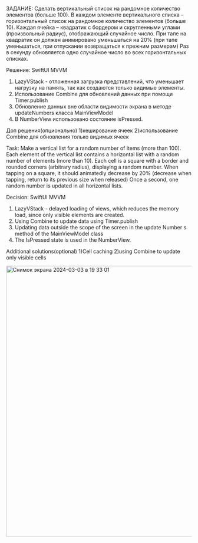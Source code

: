 ЗАДАНИЕ: 
Сделать вертикальный список на рандомное количество элементов (больше 100).
В каждом элементе вертикального списка – горизонтальный список на рандомное количество элементов (больше 10).
Каждая ячейка – квадратик с бордером и скругленными углами (произвольный радиус), отображающий случайное число.
При тапе на квадратик он должен анимировано уменьшаться на 20% (при тапе уменьшаться, при отпускании возвращаться к прежним размерам)
Раз в секунду обновляется одно случайное число во всех горизонтальных списках.

Решение: 
SwiftUI MVVM 
1) LazyVStack - отложенная загрузка представлений, что уменьшает нагрузку на память, так как создаются только видимые элементы.
2) Использование Combine для обновлений данных при помощи Timer.publish
3) Обновление данных вне области видимости экрана в методе updateNumbers класса MainViewModel
4) В NumberView использовано состояние isPressed.

Доп решения(опционально)
1)кеширование ячеек
2)использование Combine для обновления только видимых ячеек

Task:
Make a vertical list for a random number of items (more than 100).
Each element of the vertical list contains a horizontal list with a random number of elements (more than 10).
Each cell is a square with a border and rounded corners (arbitrary radius), displaying a random number.
When tapping on a square, it should animatedly decrease by 20% (decrease when tapping, return to its previous size when released)
Once a second, one random number is updated in all horizontal lists.

Decision:
SwiftUI MVVM
1) LazyVStack - delayed loading of views, which reduces the memory load, since only visible elements are created.
2) Using Combine to update data using Timer.publish
3) Updating data outside the scope of the screen in the update Number s method of the MainViewModel class
4) The IsPressed state is used in the NumberView.

Additional solutions(optional)
1)Cell caching
2)using Combine to update only visible cells


<img width="735" alt="Снимок экрана 2024-03-03 в 19 33 01" src="https://github.com/Croleack/testProjectStartup/assets/121854191/8ad8b9ba-76ce-465e-aded-2a5f406eec8b">
